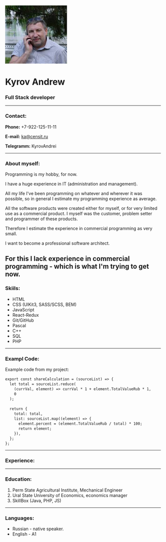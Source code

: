 ![Photo](/photo.jpg)

# Kyrov Andrew

### Full Stack developer

---

### Contact:

**Phone:** +7-922-125-11-11

**E-mail:** ka@censit.ru

**Telegramm:** KyrovAndrei

---

### About myself:

Programming is my hobby, for now.

I have a huge experience in IT (administration and management).

All my life I've been programming on whatever and wherever it was possible, so in general I estimate my programming experience as average.

All the software products were created either for myself, or for very limited use as a commercial product. I myself was the customer, problem setter and programmer of these products.

Therefore I estimate the experience in commercial programming as very small.

I want to become a professional software architect.

## For this I lack experience in commercial programming - which is what I'm trying to get now.

### Skiils:

- HTML
- CSS (UlKit3, SASS/SCSS, BEM)
- JavaScript
- React-Redux
- Git/GitHub
- Pascal
- C++
- SQL
- PHP

---

### Exampl Code:

Example code from my project:

```
export const shareCalculation = (sourceList) => {
  let total = sourceList.reduce(
    (currVal, element) => currVal * 1 + element.TotalValueRub * 1,
    0
  );

  return {
    total: total,
    list: sourceList.map((element) => {
      element.percent = (element.TotalValueRub / total) * 100;
      return element;
    }),
  };
};
```

---

### Experience:

---

### Education:

1. Perm State Agricultural Institute, Mechanical Engineer
2. Ural State University of Economics, economics manager
3. SkillBox (Java, PHP, JS)

---

### Languages:

- Russian - native speaker.
- English - A1
